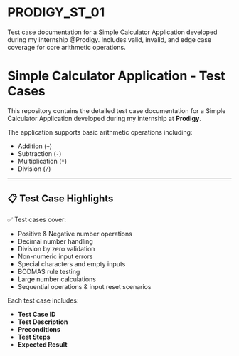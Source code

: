 # PRODIGY_ST_01
Test case documentation for a Simple Calculator Application developed during my internship @Prodigy. Includes valid, invalid, and edge case coverage for core arithmetic operations.
# Simple Calculator Application - Test Cases

This repository contains the detailed test case documentation for a Simple Calculator Application developed during my internship at **Prodigy**.

The application supports basic arithmetic operations including:
- Addition (`+`)
- Subtraction (`-`)
- Multiplication (`*`)
- Division (`/`)

---

## 📋 Test Case Highlights

✅ Test cases cover:
- Positive & Negative number operations  
- Decimal number handling  
- Division by zero validation  
- Non-numeric input errors  
- Special characters and empty inputs  
- BODMAS rule testing  
- Large number calculations  
- Sequential operations & input reset scenarios  

Each test case includes:
- **Test Case ID**  
- **Test Description**  
- **Preconditions**  
- **Test Steps**  
- **Expected Result**  




